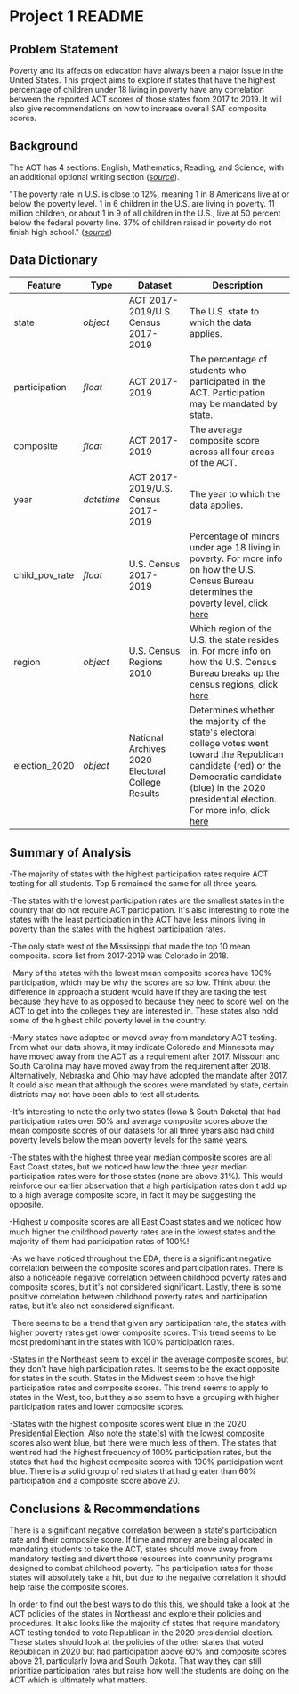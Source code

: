 <h1>Project 1 README</h1>

<h2>Problem Statement</h2>

Poverty and its affects on education have always been a major issue in the United States. This project aims to explore if states that have the highest percentage of children under 18 living in poverty have any correlation between the reported ACT scores of those states from 2017 to 2019. It will also give recommendations on how to increase overall SAT composite scores.

<h2>Background</h2>

The ACT has 4 sections: English, Mathematics, Reading, and Science, with an additional optional writing section ([*source*](https://www.act.org/content/act/en/products-and-services/the-act/scores/understanding-your-scores.html)).

"The poverty rate in U.S. is close to 12%, meaning 1 in 8 Americans live at or below the poverty level.  1 in 6 children in the U.S. are living in poverty.  11 million children, or about 1 in 9 of all children in the U.S., live at 50 percent below the federal poverty line.  37% of children raised in poverty do not finish high school." ([*source*](https://www.childfund.org/Content/NewsDetail/2147489206/))

<h2>Data Dictionary</h2>

|Feature|Type|Dataset|Description|
|---|---|---|---|
|state|*object*|ACT 2017-2019/U.S. Census 2017-2019|The U.S. state to which the data applies.|
|participation|*float*|ACT 2017-2019|The percentage of students who participated in the ACT. Participation may be mandated by state.|
|composite|*float*|ACT 2017-2019|The average composite score across all four areas of the ACT.|
|year|*datetime*|ACT 2017-2019/U.S. Census 2017-2019|The year to which the data applies.|
|child_pov_rate|*float*|U.S. Census 2017-2019|Percentage of minors under age 18 living in poverty. For more info on how the U.S. Census Bureau determines the poverty level, click [here](https://www.census.gov/topics/income-poverty/poverty/guidance/poverty-measures.html)|
|region|*object*|U.S. Census Regions 2010|Which region of the U.S. the state resides in. For more info on how the U.S. Census Bureau breaks up the census regions, click [here](https://www2.census.gov/geo/pdfs/maps-data/maps/reference/us_regdiv.pdf)|
|election_2020|*object*|National Archives 2020 Electoral College Results|Determines whether the majority of the state's electoral college votes went toward the Republican candidate (red) or the Democratic candidate (blue) in the 2020 presidential election. For more info, click [here](https://www.archives.gov/electoral-college/2020)|

<h2>Summary of Analysis</h2>

-The majority of states with the highest participation rates require ACT testing for all students.  Top 5 remained the same for all three years.  

-The states with the lowest participation rates are the smallest states in the country that do not require ACT participation.  It's also interesting to note the states with the least participation in the ACT have less minors living in poverty than the states with the highest participation rates.

-The only state west of the Mississippi that made the top 10 mean composite. score list from 2017-2019 was Colorado in 2018.

-Many of the states with the lowest mean composite scores have 100% participation, which may be why the scores are so low. Think about the difference in approach a student would have if they are taking the test because they have to as opposed to because they need to score well on the ACT to get into the colleges they are interested in. These states also hold some of the highest child poverty level in the country.

-Many states have adopted or moved away from mandatory ACT testing. From what our data shows, it may indicate Colorado and Minnesota may have moved away from the ACT as a requirement after 2017. Missouri and South Carolina may have moved away from the requirement after 2018. Alternatively, Nebraska and Ohio may have adopted the mandate after 2017. It could also mean that although the scores were mandated by state, certain districts may not have been able to test all students.

-It's interesting to note the only two states (Iowa & South Dakota) that had participation rates over 50% and average composite scores above the mean composite scores of our datasets for all three years also had child poverty levels below the mean poverty levels for the same years.

-The states with the highest three year median composite scores are all East Coast states, but we noticed how low the three year median participation rates were for those states (none are above 31%).  This would reinforce our earlier observation that a high participation rates don't add up to a high average composite score, in fact it may be suggesting the opposite.

-Highest 𝜇 composite scores are all East Coast states and we noticed how much higher the childhood poverty rates are in the lowest states and the majority of them had participation rates of 100%!

-As we have noticed throughout the EDA, there is a significant negative correlation between the composite scores and participation rates. There is also a noticeable negative correlation between childhood poverty rates and composite scores, but it's not considered significant. Lastly, there is some positive correlation between childhood poverty rates and participation rates, but it's also not considered significant.

-There seems to be a trend that given any participation rate, the states with higher poverty rates get lower composite scores. This trend seems to be most predominant in the states with 100% participation rates.

-States in the Northeast seem to excel in the average composite scores, but they don't have high participation rates. It seems to be the exact opposite for states in the south. States in the Midwest seem to have the high participation rates and composite scores. This trend seems to apply to states in the West, too, but they also seem to have a grouping with higher participation rates and lower composite scores.

-States with the highest composite scores went blue in the 2020 Presidential Election. Also note the state(s) with the lowest composite scores also went blue, but there were much less of them. The states that went red had the highest frequency of 100% participation rates, but the states that had the highest composite scores with 100% participation went blue. There is a solid group of red states that had greater than 60% participation and a composite score above 20.

<h2>Conclusions & Recommendations</h2>

There is a significant negative correlation between a state's participation rate and their composite score.  If time and money are being allocated in mandating students to take the ACT, states should move away from mandatory testing and divert those resources into community programs designed to combat childhood poverty.  The participation rates for those states will absolutely take a hit, but due to the negative correlation it should help raise the composite scores.

In order to find out the best ways to do this this, we should take a look at the ACT policies of the states in Northeast and explore their policies and procedures.  It also looks like the majority of states that require mandatory ACT testing tended to vote Republican in the 2020 presidential election.  These states should look at the policies of the other states that voted Republican in 2020 but had participation above 60% and composite scores above 21, particularly Iowa and South Dakota.  That way they can still prioritize participation rates but raise how well the students are doing on the ACT which is ultimately what matters.
